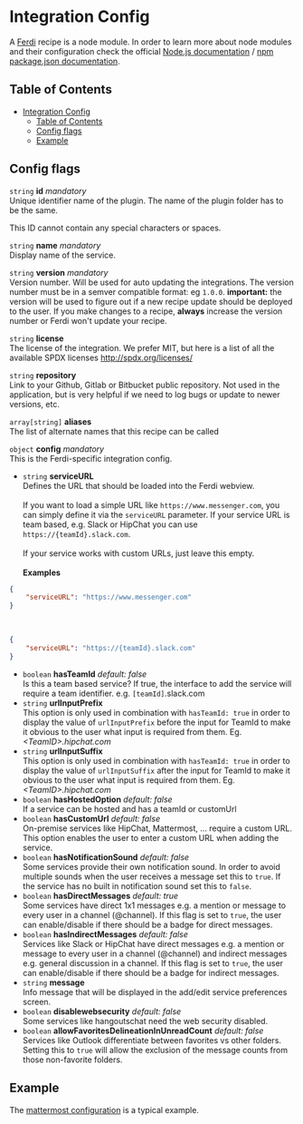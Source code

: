# Integration Config

A [Ferdi](https://ferdium.org) recipe is a node module. In order to learn more about node modules and their configuration check the official [Node.js documentation](https://nodejs.org/api/modules.html) / [npm package.json documentation](https://docs.npmjs.com/files/package.json).

## Table of Contents

- [Integration Config](#integration-config)
  - [Table of Contents](#table-of-contents)
  - [Config flags](#config-flags)
  - [Example](#example)

## Config flags

`string` **id** _mandatory_<br />
Unique identifier name of the plugin. The name of the plugin folder has to be the same.

This ID cannot contain any special characters or spaces.

`string` **name** _mandatory_<br />
Display name of the service.

`string` **version** _mandatory_<br />
Version number. Will be used for auto updating the integrations. The version number must be in a semver compatible format: eg `1.0.0`.
**important:** the version will be used to figure out if a new recipe update should be deployed to the user. If you make changes to a recipe, **always** increase the version number or Ferdi won't update your recipe.

`string` **license**<br />
The license of the integration. We prefer MIT, but here is a list of all the available SPDX licenses http://spdx.org/licenses/

`string` **repository**<br />
Link to your Github, Gitlab or Bitbucket public repository. Not used in the application, but is very helpful if we need to log bugs or update to newer versions, etc.

`array[string]` **aliases**<br />
The list of alternate names that this recipe can be called

`object` **config** _mandatory_<br />
This is the Ferdi-specific integration config.

* `string` **serviceURL**<br/>
Defines the URL that should be loaded into the Ferdi webview.
<br /><br />
If you want to load a simple URL like `https://www.messenger.com`, you can simply define it via the `serviceURL` parameter. If your service URL is team based, e.g. Slack or HipChat you can use `https://{teamId}.slack.com`.
<br /><br />
If your service works with custom URLs, just leave this empty.
<br /><br />
**Examples**

```json
{
    "serviceURL": "https://www.messenger.com"
}
```

<br />

```json
{
    "serviceURL": "https://{teamId}.slack.com"
}
```

* `boolean` **hasTeamId** _default: false_<br />
Is this a team based service? If true, the interface to add the service will require a team identifier. e.g. `[teamId]`.slack.com
* `string` **urlInputPrefix**<br />
This option is only used in combination with `hasTeamId: true` in order to display the value of `urlInputPrefix` before the input for TeamId to make it obvious to the user what input is required from them. Eg. _&lt;TeamID&gt;.hipchat.com_
* `string` **urlInputSuffix**<br />
This option is only used in combination with `hasTeamId: true` in order to display the value of `urlInputSuffix` after the input for TeamId to make it obvious to the user what input is required from them. Eg. _&lt;TeamID&gt;.hipchat.com_
* `boolean` **hasHostedOption** _default: false_<br />
If a service can be hosted and has a teamId or customUrl
* `boolean` **hasCustomUrl** _default: false_<br />
On-premise services like HipChat, Mattermost, ... require a custom URL. This option enables the user to enter a custom URL when adding the service.
* `boolean` **hasNotificationSound** _default: false_<br />
Some services provide their own notification sound. In order to avoid multiple sounds when the user receives a message set this to `true`. If the service has no built in notification sound set this to `false`.
* `boolean` **hasDirectMessages** _default: true_<br />
Some services have direct 1x1 messages e.g. a mention or message to every user in a channel (@channel). If this flag is set to `true`, the user can enable/disable if there should be a badge for direct messages.
* `boolean` **hasIndirectMessages** _default: false_<br />
Services like Slack or HipChat have direct messages e.g. a mention or message to every user in a channel (@channel) and indirect messages e.g. general discussion in a channel. If this flag is set to `true`, the user can enable/disable if there should be a badge for indirect messages.
* `string` **message**<br />
Info message that will be displayed in the add/edit service preferences screen.
* `boolean` **disablewebsecurity** _default: false_<br />
Some services like hangoutschat need the web security disabled.
* `boolean` **allowFavoritesDelineationInUnreadCount** _default: false_<br />
Services like Outlook differentiate between favorites vs other folders. Setting this to `true` will allow the exclusion of the message counts from those non-favorite folders.

## Example

The [mattermost configuration](https://github.com/ferdium/ferdium-recipes/blob/master/recipes/mattermost/package.json) is a typical example.
